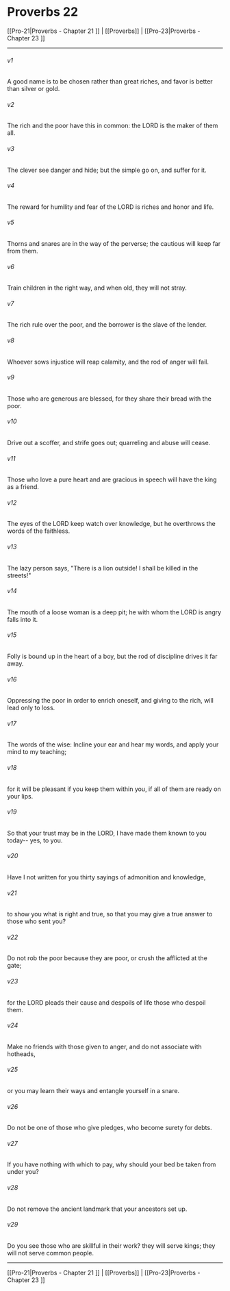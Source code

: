# Proverbs 22

[[Pro-21|Proverbs - Chapter 21 ]] | [[Proverbs]] | [[Pro-23|Proverbs - Chapter 23 ]]
***

###### v1
A good name is to be chosen rather than great riches, and favor is better than silver or gold.
###### v2
The rich and the poor have this in common: the LORD is the maker of them all.
###### v3
The clever see danger and hide; but the simple go on, and suffer for it.
###### v4
The reward for humility and fear of the LORD is riches and honor and life.
###### v5
Thorns and snares are in the way of the perverse; the cautious will keep far from them.
###### v6
Train children in the right way, and when old, they will not stray.
###### v7
The rich rule over the poor, and the borrower is the slave of the lender.
###### v8
Whoever sows injustice will reap calamity, and the rod of anger will fail.
###### v9
Those who are generous are blessed, for they share their bread with the poor.
###### v10
Drive out a scoffer, and strife goes out; quarreling and abuse will cease.
###### v11
Those who love a pure heart and are gracious in speech will have the king as a friend.
###### v12
The eyes of the LORD keep watch over knowledge, but he overthrows the words of the faithless.
###### v13
The lazy person says, "There is a lion outside! I shall be killed in the streets!"
###### v14
The mouth of a loose woman is a deep pit; he with whom the LORD is angry falls into it.
###### v15
Folly is bound up in the heart of a boy, but the rod of discipline drives it far away.
###### v16
Oppressing the poor in order to enrich oneself, and giving to the rich, will lead only to loss.
###### v17
The words of the wise: Incline your ear and hear my words, and apply your mind to my teaching;
###### v18
for it will be pleasant if you keep them within you, if all of them are ready on your lips.
###### v19
So that your trust may be in the LORD, I have made them known to you today-- yes, to you.
###### v20
Have I not written for you thirty sayings of admonition and knowledge,
###### v21
to show you what is right and true, so that you may give a true answer to those who sent you?
###### v22
Do not rob the poor because they are poor, or crush the afflicted at the gate;
###### v23
for the LORD pleads their cause and despoils of life those who despoil them.
###### v24
Make no friends with those given to anger, and do not associate with hotheads,
###### v25
or you may learn their ways and entangle yourself in a snare.
###### v26
Do not be one of those who give pledges, who become surety for debts.
###### v27
If you have nothing with which to pay, why should your bed be taken from under you?
###### v28
Do not remove the ancient landmark that your ancestors set up.
###### v29
Do you see those who are skillful in their work? they will serve kings; they will not serve common people.

***

[[Pro-21|Proverbs - Chapter 21 ]] | [[Proverbs]] | [[Pro-23|Proverbs - Chapter 23 ]]
